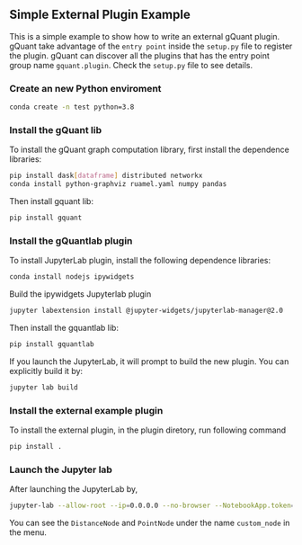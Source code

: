 ## Simple External Plugin Example

This is a simple example to show how to write an external gQuant plugin. gQuant take advantage of the `entry point` inside the `setup.py` file to register the plugin. gQuant can discover all the plugins that has the entry point group name `gquant.plugin`. Check the `setup.py` file to see details.

### Create an new Python enviroment
```bash
conda create -n test python=3.8
```

### Install the gQuant lib
To install the gQuant graph computation library, first install the dependence libraries:
```bash
pip install dask[dataframe] distributed networkx
conda install python-graphviz ruamel.yaml numpy pandas
```
Then install gquant lib:
```bash
pip install gquant
```

### Install the gQuantlab plugin
To install JupyterLab plugin, install the following dependence libraries:
```bash
conda install nodejs ipywidgets
```
Build the ipywidgets Jupyterlab plugin
```bash
jupyter labextension install @jupyter-widgets/jupyterlab-manager@2.0
```
Then install the gquantlab lib:
```bash
pip install gquantlab
```
If you launch the JupyterLab, it will prompt to build the new plugin. You can
explicitly build it by:
```bash
jupyter lab build
```

### Install the external example plugin
To install the external plugin, in the plugin diretory, run following command
```bash
pip install .
```

### Launch the Jupyter lab
After launching the JupyterLab by,
```bash
jupyter-lab --allow-root --ip=0.0.0.0 --no-browser --NotebookApp.token=''
```
You can see the `DistanceNode` and `PointNode` under the name `custom_node` in the menu.
